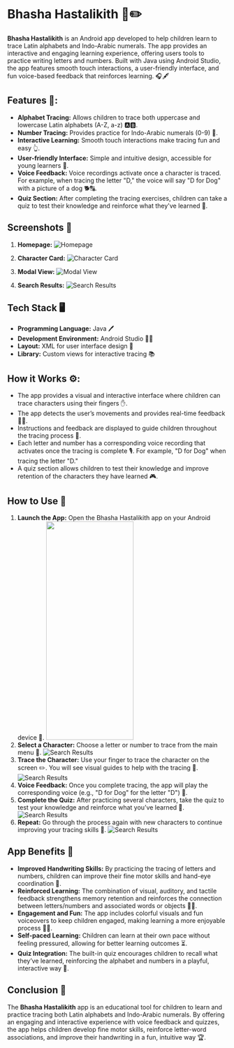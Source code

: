 # Bhasha Hastalikith 📱✏️

**Bhasha Hastalikith** is an Android app developed to help children learn to trace Latin alphabets and Indo-Arabic numerals. The app provides an interactive and engaging learning experience, offering users tools to practice writing letters and numbers. Built with Java using Android Studio, the app features smooth touch interactions, a user-friendly interface, and fun voice-based feedback that reinforces learning. 🎧🖋️

## Features 🌟:
- **Alphabet Tracing:** Allows children to trace both uppercase and lowercase Latin alphabets (A-Z, a-z) 🅰️🅱️.
- **Number Tracing:** Provides practice for Indo-Arabic numerals (0-9) 🔢.
- **Interactive Learning:** Smooth touch interactions make tracing fun and easy 👆.
- **User-friendly Interface:** Simple and intuitive design, accessible for young learners 🧸.
- **Voice Feedback:** Voice recordings activate once a character is traced. For example, when tracing the letter "D," the voice will say "D for Dog" with a picture of a dog 🐕🔠.
- **Quiz Section:** After completing the tracing exercises, children can take a quiz to test their knowledge and reinforce what they've learned 📝.

## Screenshots 📸
1. **Homepage:**
   ![Homepage](homepage.png)
   
2. **Character Card:**
   ![Character Card](character-card.png)
   
3. **Modal View:**
   ![Modal View](modal-view.png)
   
4. **Search Results:**
   ![Search Results](search-results.png)

## Tech Stack 🖥️
- **Programming Language:** Java 🖊️
- **Development Environment:** Android Studio 🧑‍💻
- **Layout:** XML for user interface design 📐
- **Library:** Custom views for interactive tracing 📚

## How it Works ⚙️:
- The app provides a visual and interactive interface where children can trace characters using their fingers ✋.
- The app detects the user’s movements and provides real-time feedback 🧠💡.
- Instructions and feedback are displayed to guide children throughout the tracing process 👶.
- Each letter and number has a corresponding voice recording that activates once the tracing is complete 🎙️. For example, "D for Dog" when tracing the letter "D."
- A quiz section allows children to test their knowledge and improve retention of the characters they have learned 🎮.

## How to Use 📝
1. **Launch the App:** Open the Bhasha Hastalikith app on your Android device 📲.
   <img src="images/menu.jpg" width="200" height="500">
2. **Select a Character:** Choose a letter or number to trace from the main menu 📜.
     ![Search Results](images/tr.jpg)
3. **Trace the Character:** Use your finger to trace the character on the screen ✏️. You will see visual guides to help with the tracing 👀.
   ![Search Results](images/tr1.jpg)
4. **Voice Feedback:** Once you complete tracing, the app will play the corresponding voice (e.g., "D for Dog" for the letter "D") 🎤.
5. **Complete the Quiz:** After practicing several characters, take the quiz to test your knowledge and reinforce what you’ve learned 🏅.
     ![Search Results](images/q1.jpg)
6. **Repeat:** Go through the process again with new characters to continue improving your tracing skills 🔄.
   ![Search Results](images/scr1.jpg)

## App Benefits 🌱
- **Improved Handwriting Skills:** By practicing the tracing of letters and numbers, children can improve their fine motor skills and hand-eye coordination 🤲.
- **Reinforced Learning:** The combination of visual, auditory, and tactile feedback strengthens memory retention and reinforces the connection between letters/numbers and associated words or objects 🧠💡.
- **Engagement and Fun:** The app includes colorful visuals and fun voiceovers to keep children engaged, making learning a more enjoyable process 🎨🎶.
- **Self-paced Learning:** Children can learn at their own pace without feeling pressured, allowing for better learning outcomes ⏳.
- **Quiz Integration:** The built-in quiz encourages children to recall what they’ve learned, reinforcing the alphabet and numbers in a playful, interactive way 🎉.

## Conclusion 🏁
The **Bhasha Hastalikith** app is an educational tool for children to learn and practice tracing both Latin alphabets and Indo-Arabic numerals. By offering an engaging and interactive experience with voice feedback and quizzes, the app helps children develop fine motor skills, reinforce letter-word associations, and improve their handwriting in a fun, intuitive way 🏆.
